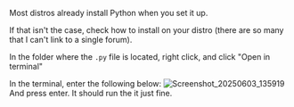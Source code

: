 Most distros already install Python when you set it up.

If that isn't the case, check how to install on your distro (there are so many that I can't link to a single forum).

In the folder where the `.py` file is located, right click, and click "Open in terminal"

In the terminal, enter the following below:
![Screenshot_20250603_135919](https://github.com/user-attachments/assets/678960aa-18e8-4d77-84de-47847f41219d)
And press enter. It should run the it just fine.
